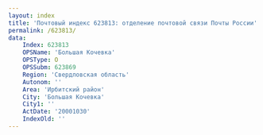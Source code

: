 ```yaml
---
layout: index
title: 'Почтовый индекс 623813: отделение почтовой связи Почты России'
permalink: /623813/
data:
    Index: 623813
    OPSName: 'Большая Кочевка'
    OPSType: О
    OPSSubm: 623869
    Region: 'Свердловская область'
    Autonom: ''
    Area: 'Ирбитский район'
    City: 'Большая Кочевка'
    City1: ''
    ActDate: '20001030'
    IndexOld: ''
---
```

